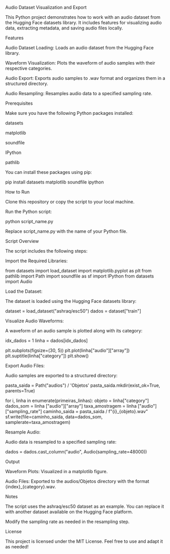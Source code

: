 Audio Dataset Visualization and Export

This Python project demonstrates how to work with an audio dataset from the Hugging Face datasets library. It includes features for visualizing audio data, extracting metadata, and saving audio files locally.

Features

Audio Dataset Loading: Loads an audio dataset from the Hugging Face library.

Waveform Visualization: Plots the waveform of audio samples with their respective categories.

Audio Export: Exports audio samples to .wav format and organizes them in a structured directory.

Audio Resampling: Resamples audio data to a specified sampling rate.

Prerequisites

Make sure you have the following Python packages installed:

datasets

matplotlib

soundfile

IPython

pathlib

You can install these packages using pip:

pip install datasets matplotlib soundfile ipython

How to Run

Clone this repository or copy the script to your local machine.

Run the Python script:

python script_name.py

Replace script_name.py with the name of your Python file.

Script Overview

The script includes the following steps:

Import the Required Libraries:

from datasets import load_dataset
import matplotlib.pyplot as plt
from pathlib import Path
import soundfile as sf
import IPython
from datasets import Audio

Load the Dataset:

The dataset is loaded using the Hugging Face datasets library:

dataset = load_dataset("ashraq/esc50")
dados = dataset["train"]

Visualize Audio Waveforms:

A waveform of an audio sample is plotted along with its category:

idx_dados = 1
linha = dados[idx_dados]

plt.subplots(figsize=(30, 5))
plt.plot(linha["audio"]["array"])
plt.suptitle(linha["category"])
plt.show()

Export Audio Files:

Audio samples are exported to a structured directory:

pasta_saida = Path("audios") / 'Objetos'
pasta_saida.mkdir(exist_ok=True, parents=True)

for i, linha in enumerate(primeiras_linhas):
    objeto = linha["category"]
    dados_som = linha ["audio"]["array"]
    taxa_amostragem = linha ["audio"]["sampling_rate"]
    caminho_saida = pasta_saida / f"{i}_{objeto}.wav"
    sf.write(file=caminho_saida, data=dados_som, samplerate=taxa_amostragem)

Resample Audio:

Audio data is resampled to a specified sampling rate:

dados = dados.cast_column("audio", Audio(sampling_rate=48000))

Output

Waveform Plots: Visualized in a matplotlib figure.

Audio Files: Exported to the audios/Objetos directory with the format {index}_{category}.wav.

Notes

The script uses the ashraq/esc50 dataset as an example. You can replace it with another dataset available on the Hugging Face platform.

Modify the sampling rate as needed in the resampling step.

License

This project is licensed under the MIT License. Feel free to use and adapt it as needed!
